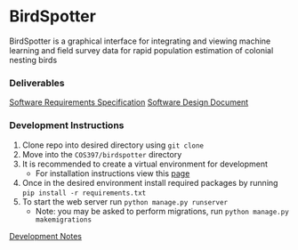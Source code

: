 # BirdSpotter
BirdSpotter is a graphical interface for integrating and viewing machine learning and field survey data for rapid population estimation of colonial nesting birds

### Deliverables
[Software Requirements Specification](Documentation/Deliverables/Software_Requirements_Specification/SRS.pdf)
[Software Design Document](Documentation/Deliverables/Software_Design_Document/SDD.pdf)

### Development Instructions
1. Clone repo into desired directory using `git clone`
2. Move into the `COS397/birdspotter` directory
3. It is recommended to create a virtual environment for development
	- For installation instructions view this [page](https://packaging.python.org/guides/installing-using-pip-and-virtual-environments/)
4. Once in the desired environment install required packages by running `pip install -r requirements.txt`
5. To start the web server run `python manage.py runserver`
	- Note: you may be asked to perform migrations, run `python manage.py makemigrations`

[Development Notes](Documentation/DEVNOTES.md)

